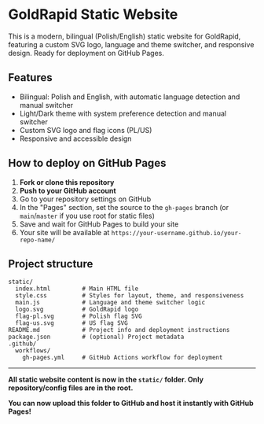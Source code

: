# GoldRapid Static Website

This is a modern, bilingual (Polish/English) static website for GoldRapid, featuring a custom SVG logo, language and theme switcher, and responsive design. Ready for deployment on GitHub Pages.

## Features
- Bilingual: Polish and English, with automatic language detection and manual switcher
- Light/Dark theme with system preference detection and manual switcher
- Custom SVG logo and flag icons (PL/US)
- Responsive and accessible design

## How to deploy on GitHub Pages

1. **Fork or clone this repository**
2. **Push to your GitHub account**
3. Go to your repository settings on GitHub
4. In the "Pages" section, set the source to the `gh-pages` branch (or `main`/`master` if you use root for static files)
5. Save and wait for GitHub Pages to build your site
6. Your site will be available at `https://your-username.github.io/your-repo-name/`

## Project structure

```
static/
  index.html         # Main HTML file
  style.css          # Styles for layout, theme, and responsiveness
  main.js            # Language and theme switcher logic
  logo.svg           # GoldRapid logo
  flag-pl.svg        # Polish flag SVG
  flag-us.svg        # US flag SVG
README.md            # Project info and deployment instructions
package.json         # (optional) Project metadata
.github/
  workflows/
    gh-pages.yml     # GitHub Actions workflow for deployment
```

---

**All static website content is now in the `static/` folder. Only repository/config files are in the root.**

**You can now upload this folder to GitHub and host it instantly with GitHub Pages!**
